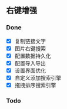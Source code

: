 ## 右键增强

### Done

- [x] 复制链接文字
- [x] 图片右键搜索
- [x] 配置数据持久化
- [x] 配置导入导出
- [x] 设置界面优化
- [x] 自定义添加搜索引擎
- [x] 拖拽排序搜索引擎

### Todo
